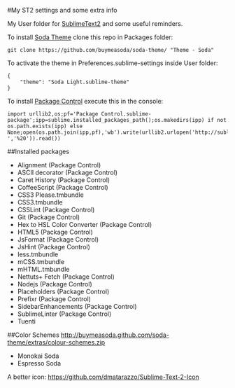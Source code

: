 #My ST2 settings and some extra info

My User folder for [SublimeText2](http://sublimetext.com/2) and some useful reminders.

To install [Soda Theme](https://github.com/buymeasoda/soda-theme) clone this repo in Packages folder:

```
git clone https://github.com/buymeasoda/soda-theme/ "Theme - Soda"
``` 

To activate the theme in Preferences.sublime-settings inside User folder:

```
{
    "theme": "Soda Light.sublime-theme"
}
```

To install [Package Control](http://wbond.net/sublime_packages/package_control) execute this in the console: 

```
import urllib2,os;pf='Package Control.sublime-package';ipp=sublime.installed_packages_path();os.makedirs(ipp) if not os.path.exists(ipp) else None;open(os.path.join(ipp,pf),'wb').write(urllib2.urlopen('http://sublime.wbond.net/'+pf.replace(' ','%20')).read())
```

##Installed packages

* Alignment (Package Control)
* ASCII decorator (Package Control)
* Caret History (Package Control)
* CoffeeScript (Package Control)
* CSS3 Please.tmbundle
* CSS3.tmbundle
* CSSLint (Package Control)
* Git (Package Control)
* Hex to HSL Color Converter (Package Control)
* HTML5 (Package Control)
* JsFormat (Package Control)
* JsHint (Package Control)
* less.tmbundle
* mCSS.tmbundle
* mHTML.tmbundle
* Nettuts+ Fetch (Package Control)
* Nodejs (Package Control)
* Placeholders (Package Control)
* Prefixr (Package Control)
* SidebarEnhancements (Package Control)
* SublimeLinter (Package Control)
* Tuenti

##Color Schemes 
http://buymeasoda.github.com/soda-theme/extras/colour-schemes.zip

* Monokai Soda
* Espresso Soda

A better icon: https://github.com/dmatarazzo/Sublime-Text-2-Icon